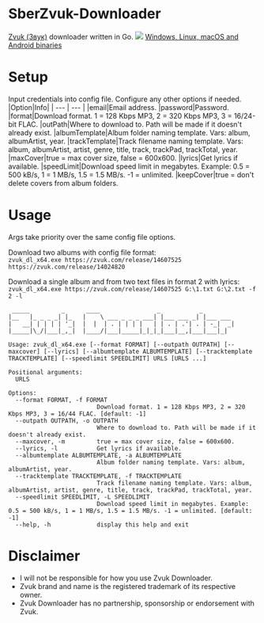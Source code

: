 # SberZvuk-Downloader
[Zvuk (Звук)](https://dereferer.me/?https://zvuk.com/) downloader written in Go.
![](https://i.imgur.com/N706D0w.png)
[Windows, Linux, macOS and Android binaries](https://github.com/Sorrow446/SberZvuk-Downloader/releases)

# Setup
Input credentials into config file.
Configure any other options if needed.
|Option|Info|
| --- | --- |
|email|Email address.
|password|Password.
|format|Download format. 1 = 128 Kbps MP3, 2 = 320 Kbps MP3, 3 = 16/24-bit FLAC.
|outPath|Where to download to. Path will be made if it doesn't already exist.
|albumTemplate|Album folder naming template. Vars: album, albumArtist, year.
|trackTemplate|Track filename naming template. Vars: album, albumArtist, artist, genre, title, track, trackPad, trackTotal, year.
|maxCover|true = max cover size, false = 600x600.
|lyrics|Get lyrics if available.
|speedLimit|Download speed limit in megabytes. Example: 0.5 = 500 kB/s, 1 = 1 MB/s, 1.5 = 1.5 MB/s. -1 = unlimited.
|keepCover|true = don't delete covers from album folders.

# Usage
Args take priority over the same config file options.

Download two albums with config file format:   
`zvuk_dl_x64.exe https://zvuk.com/release/14607525 https://zvuk.com/release/14024820`

Download a single album and from two text files in format 2 with lyrics:   
`zvuk_dl_x64.exe https://zvuk.com/release/14607525 G:\1.txt G:\2.txt -f 2 -l`

```
 _____         _      ____                _           _
|__   |_ _ _ _| |_   |    \ ___ _ _ _ ___| |___ ___ _| |___ ___
|   __| | | | | '_|  |  |  | . | | | |   | | . | .'| . | -_|  _|
|_____|\_/|___|_,_|  |____/|___|_____|_|_|_|___|__,|___|___|_|

Usage: zvuk_dl_x64.exe [--format FORMAT] [--outpath OUTPATH] [--maxcover] [--lyrics] [--albumtemplate ALBUMTEMPLATE] [--tracktemplate TRACKTEMPLATE] [--speedlimit SPEEDLIMIT] URLS [URLS ...]

Positional arguments:
  URLS

Options:
  --format FORMAT, -f FORMAT
                         Download format. 1 = 128 Kbps MP3, 2 = 320 Kbps MP3, 3 = 16/44 FLAC. [default: -1]
  --outpath OUTPATH, -o OUTPATH
                         Where to download to. Path will be made if it doesn't already exist.
  --maxcover, -m         true = max cover size, false = 600x600.
  --lyrics, -l           Get lyrics if available.
  --albumtemplate ALBUMTEMPLATE, -a ALBUMTEMPLATE
                         Album folder naming template. Vars: album, albumArtist, year.
  --tracktemplate TRACKTEMPLATE, -f TRACKTEMPLATE
                         Track filename naming template. Vars: album, albumArtist, artist, genre, title, track, trackPad, trackTotal, year.
  --speedlimit SPEEDLIMIT, -L SPEEDLIMIT
                         Download speed limit in megabytes. Example: 0.5 = 500 kB/s, 1 = 1 MB/s, 1.5 = 1.5 MB/s. -1 = unlimited. [default: -1]
  --help, -h             display this help and exit
```
 
# Disclaimer
- I will not be responsible for how you use Zvuk Downloader.    
- Zvuk brand and name is the registered trademark of its respective owner.    
- Zvuk Downloader has no partnership, sponsorship or endorsement with Zvuk.
